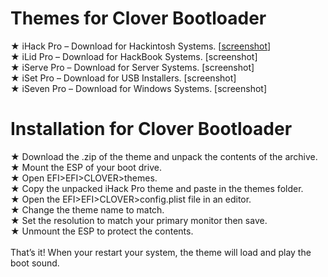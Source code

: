 # Themes for Clover Bootloader
★ iHack Pro – Download for Hackintosh Systems. [<a href="https://www.gixxerpc.com/theme/ihack-pro/#github" target="_blank">screenshot</a>]<br>
★ iLid Pro – Download for HackBook Systems. [screenshot]<br>
★ iServe Pro – Download for Server Systems. [screenshot]<br>
★ iSet Pro – Download for USB Installers. [screenshot]<br>
★ iSeven Pro – Download for Windows Systems. [screenshot]<br>

# Installation for Clover Bootloader
★ Download the .zip of the theme and unpack the contents of the archive.<br>
★ Mount the ESP of your boot drive.<br>
★ Open EFI>EFI>CLOVER>themes.<br>
★ Copy the unpacked iHack Pro theme and paste in the themes folder.<br>
★ Open the EFI>EFI>CLOVER>config.plist file in an editor.<br>
★ Change the theme name to match.<br>
★ Set the resolution to match your primary monitor then save.<br>
★ Unmount the ESP to protect the contents.<br>
<br>
That’s it! When your restart your system, the theme will load and play the boot sound.<br>
